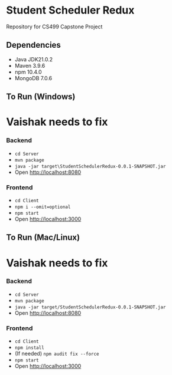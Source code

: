 # Student Scheduler Redux
Repository for CS499 Capstone Project

## Dependencies
- Java JDK21.0.2
- Maven 3.9.6
- npm 10.4.0
- MongoDB 7.0.6

## To Run (Windows)
# Vaishak needs to fix
### Backend
- `cd Server`
- `mvn package`
- `java -jar target\StudentSchedulerRedux-0.0.1-SNAPSHOT.jar`
- Open [http://localhost:8080](http://localhost:8080)

### Frontend
- `cd Client`
- `npm i --omit=optional`
- `npm start`
- Open [http://localhost:3000](http://localhost:3000)

## To Run (Mac/Linux)
# Vaishak needs to fix
### Backend
- `cd Server`
- `mvn package`
- `java -jar target/StudentSchedulerRedux-0.0.1-SNAPSHOT.jar`
- Open [http://localhost:8080](http://localhost:8080)

### Frontend
-  `cd Client`
- `npm install`
- (If needed) `npm audit fix --force`
- `npm start`
- Open [http://localhost:3000](http://localhost:3000)